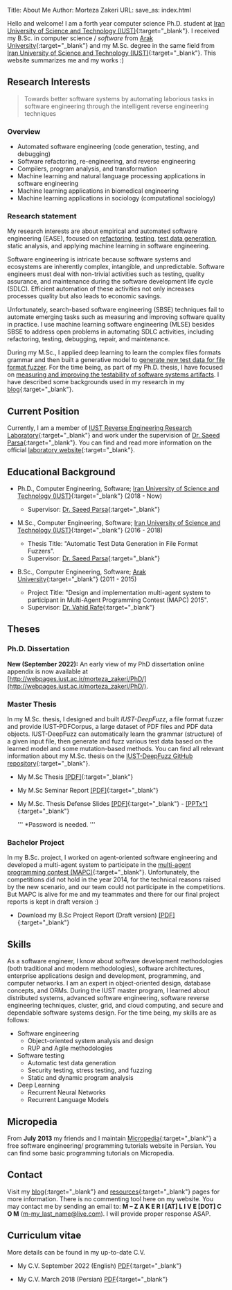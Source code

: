 Title: About Me
Author: Morteza Zakeri
URL:
save_as: index.html


Hello and welcome! I am a forth year computer science Ph.D. student at [Iran University of Science and Technology (IUST)](http://www.iust.ac.ir/en){:target="_blank"}. I received my B.Sc. in computer science / *software* from [Arak University](http://en.araku.ac.ir/){:target="_blank"} and my M.Sc. degree in the same field from [Iran University of Science and Technology (IUST)](http://www.iust.ac.ir/en){:target="_blank"}. This website summarizes me and my works :)

## Research Interests
> Towards better software systems by automating laborious tasks in software engineering through the intelligent reverse engineering techniques


### Overview
* Automated software engineering (code generation, testing, and debugging)
* Software refactoring, re-engineering, and reverse engineering
* Compilers, program analysis, and transformation
* Machine learning and natural language processing applications in software engineering
* Machine learning applications in biomedical engineering
* Machine learning applications in sociology (computational sociology)


### Research statement
 My research interests are about empirical and automated software engineering (EASE), focused on [refactoring](https://m-zakeri.github.io/CodART), [testing](https://github.com/m-zakeri/benchmark), [test data generation](https://m-zakeri.github.io/iust_deep_fuzz), static analysis, and applying machine learning in software engineering.

Software engineering is intricate because software systems and ecosystems are inherently complex, intangible, and unpredictable.
Software engineers must deal with non-trivial activities such as testing, quality assurance, and maintenance during the software development life cycle (SDLC). Efficient automation of these activities not only increases processes quality but also leads to economic savings. 

Unfortunately, search-based software engineering (SBSE) techniques fail to automate emerging tasks such as measuring and improving software quality in practice.
I use machine learning software engineering (MLSE) besides SBSE to address open problems in automating SDLC activities, including refactoring, testing, debugging, repair, and maintenance. 

During my M.Sc., I applied deep learning to learn the complex files formats grammar and then built a generative model to [generate new test data for file format fuzzer](https://m-zakeri.github.io/iust_deep_fuzz). 
For the time being, as part of my Ph.D. thesis, I have focused on [measuring and improving the testability of software systems artifacts](https://m-zakeri.github.io/ADAFEST). 
I have described some backgrounds used in my research in my [blog](https://m-zakeri.github.io/category/blog.html){:target="_blank"}.


## Current Position
Currently, I am a member of [IUST Reverse Engineering Research Laboratory](http://parsa.iust.ac.ir/reverse-engineering-lab/){:target="_blank"} and work under the supervision of [Dr. Saeed Parsa](http://parsa.iust.ac.ir){:target="_blank"}. You can find and read more information on the official [laboratory website](http://parsa.iust.ac.ir/reverse-engineering-lab/){:target="_blank"}. 


## Educational Background
* Ph.D., Computer Engineering, Software; [Iran University of Science and Technology (IUST)](http://www.iust.ac.ir/en){:target="_blank"} (2018 - Now)
    * Supervisor: [Dr. Saeed Parsa](http://parsa.iust.ac.ir){:target="_blank"}
* M.Sc., Computer Engineering, Software; [Iran University of Science and Technology (IUST)](http://www.iust.ac.ir/en){:target="_blank"} (2016 - 2018)
    * Thesis Title: "Automatic Test Data Generation in File Format Fuzzers".
    * Supervisor: [Dr. Saeed Parsa](http://parsa.iust.ac.ir){:target="_blank"}

* B.Sc., Computer Engineering, Software; [Arak University](http://en.araku.ac.ir/){:target="_blank"} (2011 - 2015)
    * Project Title: "Design and implementation multi-agent system to participant in Multi-Agent Programming Contest (MAPC) 2015".
    * Supervisor: [Dr. Vahid Rafe](http://webpages.iust.ac.ir/rafe/){:target="_blank"}


## Theses

### Ph.D. Dissertation

**New (September 2022):**
An early view of my PhD dissertation online appendix is now available at [http://webpages.iust.ac.ir/morteza_zakeri/PhD/](http://webpages.iust.ac.ir/morteza_zakeri/PhD/).



### Master Thesis
In my M.Sc. thesis, I designed and built _IUST-DeepFuzz_, a file format fuzzer and provide IUST-PDFCorpus, a large dataset of PDF files and PDF data objects. IUST-DeepFuzz can automatically learn the grammar (structure) of a given input file, then generate and fuzz various test data based on the learned model and some mutation-based methods. You can find all relevant information about my M.Sc. thesis on the [IUST-DeepFuzz GitHub repository](https://github.com/m-zakeri/iust_deep_fuzz){:target="_blank"}. 


* My M.Sc Thesis [[PDF]](https://1drv.ms/b/s!AmpQstTzvc-T003nHGvhCeNP_ZpH){:target="_blank"}
* My M.Sc Seminar Report [[PDF]](https://1drv.ms/b/s!AmpQstTzvc-T0z0qB1ioqHIMebW_){:target="_blank"}
* My M.Sc. Thesis Defense Slides [[PDF]](https://1drv.ms/b/s!AmpQstTzvc-T0z5EohuEY5QdVqFs){:target="_blank"}  - [[PPTx*]](https://1drv.ms/p/s!AmpQstTzvc-TgqRuCUxRfrlxgzDWKQ){:target="_blank"}

   ''' *Password is needed. '''


### Bachelor Project
In my B.Sc. project, I worked on agent-oriented software engineering and developed a multi-agent system to participate in the [multi-agent programming contest (MAPC)](https://multiagentcontest.org/){:target="_blank"}. Unfortunately, the competitions did not hold in the year 2014, for the technical reasons raised by the new scenario, and our team could not participate in the competitions. But MAPC is alive for me and my teammates and there for our final project reports is kept in draft version :)

* Download my B.Sc Project Report (Draft version) [[PDF]](https://1drv.ms/b/s!AmpQstTzvc-TgqQsaOdlDn1UwPfcLw){:target="_blank"}


## Skills
As a software engineer, I know about software development methodologies (both traditional and modern methodologies), software architectures, enterprise applications design and development, programming, and computer networks. I am an expert in object-oriented design, database concepts, and ORMs. During the IUST master program, I learned about distributed systems, advanced software engineering, software reverse engineering techniques, cluster, grid, and cloud computing, and secure and dependable software systems design. For the time being, my skills are as follows:

* Software engineering
    * Object-oriented system analysis and design
    * RUP and Agile methodologies
* Software testing
    * Automatic test data generation
    * Security testing, stress testing, and fuzzing
    * Static and dynamic program analysis
* Deep Learning
    * Recurrent Neural Networks
    * Recurrent Language Models


## Micropedia
From **July 2013** my friends and I maintain [Micropedia](http://micropedia.ir/){:target="_blank"} a free software engineering/ programming tutorials website in Persian. You can find some basic programming tutorials on Micropedia. 

## Contact
Visit my [blog](https://m-zakeri.github.io/blog_index.html){:target="_blank"} and [resources](https://m-zakeri.github.io/pages/resources.html){:target="_blank"} pages for more information. 
There is no commenting tool here on my website. You may contact me by sending an email to: 
**M – Z A K E R I [AT] L I V E [DOT] C O M**
([m-my_last_name@live.com](mailto:m-my_last_name@live.com)). I will provide proper response ASAP.


## Curriculum vitae

More details can be found in my up-to-date C.V.

* My C.V. September 2022 (English) [PDF](../static/pdf/morteza_zakeri_cv.pdf){:target="_blank"}


* My C.V. March 2018  (Persian) [PDF](https://www.dropbox.com/s/7zpxl68sx68cb3u/Zakeri_Resume_961201_FA.pdf?dl=0){:target="_blank"}


